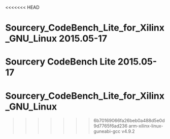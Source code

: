 <<<<<<< HEAD
# Sourcery_CodeBench_Lite_for_Xilinx_GNU_Linux 2015.05-17
Sourcery CodeBench Lite 2015.05-17
=======
# Sourcery_CodeBench_Lite_for_Xilinx_GNU_Linux
>>>>>>> 6b70169066fa26beb0a488d5e0d9d7765f6ad236
arm-xilinx-linux-guneabi-gcc   v4.9.2

